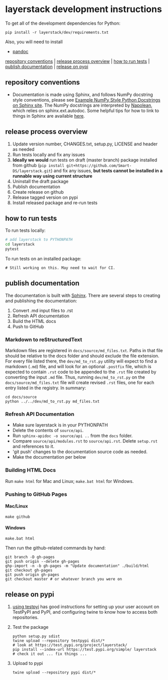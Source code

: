 # layerstack development instructions

To get all of the development dependencies for Python:

```
pip install -r layerstack/dev/requirements.txt
```

Also, you will need to install

- [pandoc](https://pandoc.org/installing.html)

[repository conventions](#repository-conventions) | [release process overview](#release-process-overview) | [how to run tests](#how-to-run-tests) | [publish documentation](#publish-documentation) | [release on pypi](#release-on-pypi)

## repository conventions

- Documentation is made using Sphinx, and follows NumPy docstring style conventions, please see [Example NumPy Style Python Docstrings on Sphinx site](https://www.sphinx-doc.org/en/master/usage/extensions/example_numpy.html). The NumPy docstrings are interpreted by [Napolean](https://sphinxcontrib-napoleon.readthedocs.io/en/latest/), which relies on sphinx.ext.autodoc. Some helpful tips for how to link to things in Sphinx are available [here](https://kevin.burke.dev/kevin/sphinx-interlinks/).

## release process overview

1. Update version number, CHANGES.txt, setup.py, LICENSE and header as needed
2. Run tests locally and fix any issues
3. **Ideally we would** run tests on draft (master branch) package installed from github (`pip install git+https://github.com/Smart-DS/layerstack.git`) and fix any issues, **but tests cannot be installed in a runnable way using current structure**
4. Uninstall the draft package
5. Publish documentation
6. Create release on github
7. Release tagged version on pypi
8. Install released package and re-run tests

## how to run tests

To run tests locally:

```bash
# add layerstack to PYTHONPATH
cd layerstack
pytest
```

To run tests on an installed package:

```
# Still working on this. May need to wait for CI.
```

## publish documentation

The documentation is built with [Sphinx](http://sphinx-doc.org/index.html). There are several steps to creating and publishing the documentation:

1. Convert .md input files to .rst
2. Refresh API documentation
3. Build the HTML docs
4. Push to GitHub

### Markdown to reStructuredText

Markdown files are registered in `docs/source/md_files.txt`. Paths in that file should be relative to the docs folder and should exclude the file extension. For every file listed there, the `dev/md_to_rst.py` utility will expect to find a markdown (`.md`) file, and will look for an optional `.postfix` file, which is expected to contain `.rst` code to be appended to the `.rst` file created by converting the input `.md` file. Thus, running `dev/md_to_rst.py` on the `docs/source/md_files.txt` file will create revised `.rst` files, one for each entry listed in the registry. In summary:

```
cd docs/source
python ../../dev/md_to_rst.py md_files.txt
```

### Refresh API Documentation

- Make sure layerstack is in your PYTHONPATH
- Delete the contents of `source/api`.
- Run `sphinx-apidoc -o source/api ..` from the `docs` folder.
- Compare `source/api/modules.rst` to `source/api.rst`. Delete `setup.rst` and references to it.
- 'git push' changes to the documentation source code as needed.
- Make the documentation per below

### Building HTML Docs

Run `make html` for Mac and Linux; `make.bat html` for Windows.

### Pushing to GitHub Pages

#### Mac/Linux

```
make github
```

#### Windows

```
make.bat html
```

Then run the github-related commands by hand:

```
git branch -D gh-pages
git push origin --delete gh-pages
ghp-import -n -b gh-pages -m "Update documentation" ./build/html
git checkout gh-pages
git push origin gh-pages
git checkout master # or whatever branch you were on
```

## release on pypi

1. [using testpyi](https://packaging.python.org/guides/using-testpypi/) has good instructions for setting up your user account on TestPyPI and PyPI, and configuring twine to know how to access both repositories.
2. Test the package

    ```
    python setup.py sdist
    twine upload --repository testpypi dist/*
    # look at https://test.pypi.org/project/layerstack/
    pip install --index-url https://test.pypi.org/simple/ layerstack
    # check it out ... fix things ...
    ```

3. Upload to pypi

    ```
    twine upload --repository pypi dist/*
    ```
